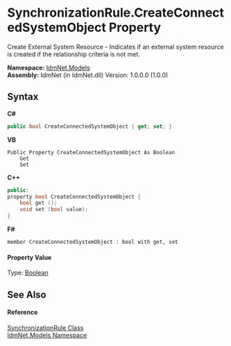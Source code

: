 # SynchronizationRule.CreateConnectedSystemObject Property 
 

Create External System Resource - Indicates if an external system resource is created if the relationship criteria is not met.

**Namespace:**&nbsp;<a href="N_IdmNet_Models">IdmNet.Models</a><br />**Assembly:**&nbsp;IdmNet (in IdmNet.dll) Version: 1.0.0.0 (1.0.0)

## Syntax

**C#**<br />
``` C#
public bool CreateConnectedSystemObject { get; set; }
```

**VB**<br />
``` VB
Public Property CreateConnectedSystemObject As Boolean
	Get
	Set
```

**C++**<br />
``` C++
public:
property bool CreateConnectedSystemObject {
	bool get ();
	void set (bool value);
}
```

**F#**<br />
``` F#
member CreateConnectedSystemObject : bool with get, set

```


#### Property Value
Type: <a href="http://msdn2.microsoft.com/en-us/library/a28wyd50" target="_blank">Boolean</a>

## See Also


#### Reference
<a href="T_IdmNet_Models_SynchronizationRule">SynchronizationRule Class</a><br /><a href="N_IdmNet_Models">IdmNet.Models Namespace</a><br />